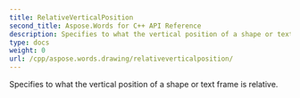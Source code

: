```yaml
---
title: RelativeVerticalPosition
second_title: Aspose.Words for C++ API Reference
description: Specifies to what the vertical position of a shape or text frame is relative. 
type: docs
weight: 0
url: /cpp/aspose.words.drawing/relativeverticalposition/
---
```


Specifies to what the vertical position of a shape or text frame is relative. 

